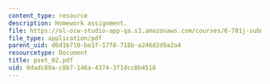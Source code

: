 ```yaml
---
content_type: resource
description: Homework assignment.
file: https://ol-ocw-studio-app-qa.s3.amazonaws.com/courses/6-781j-submicrometer-and-nanometer-technology-spring-2006/0dadc89ac8b7146a43743f1dcc8b4518_pset_02.pdf
file_type: application/pdf
parent_uid: d6d1b710-be1f-17f8-718b-a246d2d9a2a4
resourcetype: Document
title: pset_02.pdf
uid: 0dadc89a-c8b7-146a-4374-3f1dcc8b4518
---
```

